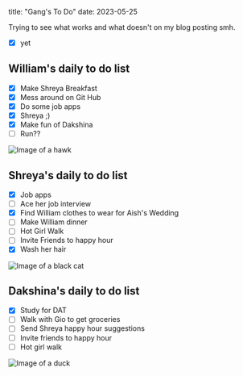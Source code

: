
title: "Gang's To Do"
date: 2023-05-25

Trying to see what works and what doesn't on my blog posting smh.

- [x] yet 

## William's daily to do list 

- [x] Make Shreya Breakfast
- [x] Mess around on Git Hub
- [x] Do some job apps 
- [x] Shreya ;) 
- [x] Make fun of Dakshina
- [ ] Run??

![Image of a hawk](https://e7.pngegg.com/pngimages/83/15/png-clipart-cartoon-hawk-graphy-others-miscellaneous-photography-thumbnail.png)

## Shreya's daily to do list 

- [x] Job apps 
- [ ] Ace her job interview 
- [x] Find William clothes to wear for Aish's Wedding 
- [ ] Make William dinner
- [ ] Hot Girl Walk
- [ ] Invite Friends to happy hour
- [x] Wash her hair
 
![Image of a black cat](https://e7.pngegg.com/pngimages/991/153/png-clipart-black-cat-illustration-black-cat-kitten-cartoon-black-cat-hd-mammal-animals-thumbnail.png)

## Dakshina's daily to do list

- [x] Study for DAT
- [ ] Walk with Gio to get groceries 
- [ ] Send Shreya happy hour suggestions 
- [ ] Invite friends to happy hour 
- [ ] Hot girl walk 

![Image of a duck](https://e7.pngegg.com/pngimages/210/390/png-clipart-little-yellow-duck-project-rubber-duck-duckling-s-vertebrate-bird-thumbnail.png)



